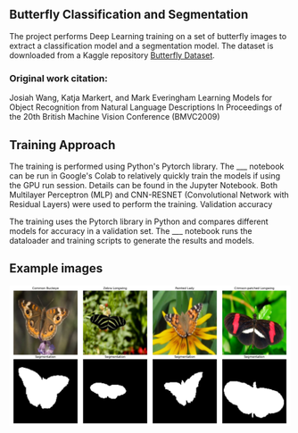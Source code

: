 ## Butterfly Classification and Segmentation
The project performs Deep Learning training on a set of butterfly images to extract a classification model and a segmentation model.  The dataset is downloaded from a Kaggle repository [Butterfly Dataset](https://www.kaggle.com/datasets/veeralakrishna/butterfly-dataset).  
### Original work citation:
Josiah Wang, Katja Markert, and Mark Everingham
Learning Models for Object Recognition from Natural Language Descriptions
In Proceedings of the 20th British Machine Vision Conference (BMVC2009)

## Training Approach
The training is performed using Python's Pytorch library.  The ___ notebook can be run in Google's Colab to relatively quickly train the models if using the GPU run session. Details can be found in the Jupyter Notebook.  Both Multilayer Perceptron (MLP) and CNN-RESNET (Convolutional Network with Residual Layers) were used to perform the training.  Validation accuracy 

The training uses the Pytorch library in Python and compares different models for accuracy in a validation set.  The ___ notebook runs the dataloader and training scripts to generate the results and models.

## Example images
![Butterfly Dataset Visualization](image_segmentation.png)

